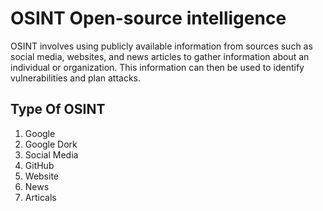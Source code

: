 # OSINT Open-source intelligence

OSINT involves using publicly available information from sources such as social media, websites, and news articles to
gather information about an individual or organization. This information can then be used to identify vulnerabilities and plan attacks.

## Type Of OSINT

1. Google 
2. Google Dork
3. Social Media
4. GitHub
5. Website
6. News
7. Articals 
